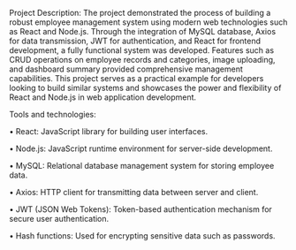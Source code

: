Project Description:
The project demonstrated the process of building a robust employee management system using modern web technologies such as React and Node.js.
Through the integration of MySQL database, Axios for data transmission, JWT for authentication, and React for frontend development, a fully functional system was developed.
Features such as CRUD operations on employee records and categories, image uploading, and dashboard summary provided comprehensive management capabilities.
This project serves as a practical example for developers looking to build similar systems and showcases the power and flexibility of React and Node.js in web application development.


Tools and technologies:

•	React: JavaScript library for building user interfaces.

•	Node.js: JavaScript runtime environment for server-side development.

•	MySQL: Relational database management system for storing employee data.

•	Axios: HTTP client for transmitting data between server and client.

•	JWT (JSON Web Tokens): Token-based authentication mechanism for secure user authentication.

•	Hash functions: Used for encrypting sensitive data such as passwords.


